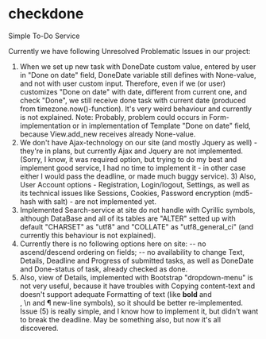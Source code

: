 # checkdone
Simple To-Do Service


Currently we have following Unresolved Problematic Issues in our project:
1) When we set up new task with DoneDate custom value, entered by user in "Done on date" field, DoneDate variable still defines with None-value, and not with user custom input. Therefore, even if we (or user) customizes "Done on date" with date, different from current one, and check "Done", we still receive done task with current date (produced from timezone.now()-function). It's very weird behaviour and currently is not explained. Note: Probably, problem could occurs in Form-implementation or in implementation of Template "Done on date" field, because View.add_new receives already None-value. 
2) We don't have Ajax-technology on our site (and mostly Jquery as well) - they're in plans, but currently Ajax and Jquery are not implemented. (Sorry, I know, it was required option, but trying to do my best and implement good service, I had no time to implement it - in other case either I would pass the deadline, or made much buggy service). 3) Also, User Account options - Registration, Login/logout, Settings, as well as its technical issues like Sessions, Cookies, Password encryption (md5-hash with salt) - are not implemented yet. 
4) Implemented Search-service at site do not handle with Cyrillic symbols, although DataBase and all of its tables are "ALTER" setted up with default "CHARSET" as "utf8" and "COLLATE" as "utf8_general_ci" (and currently this behaviour is not explained). 
5) Currently there is no following options here on site: -- no ascend/descend ordering on fields; -- no availability to change Text, Details, Deadline and Progress of submitted tasks, as well as DoneDate and Done-status of task, already checked as done. 
6) Also, view of Details, implemented with Bootstrap "dropdown-menu" is not very useful, because it have troubles with Copying content-text and doesn't support adequate Formatting of text (like <b>bold</b> and <br>, \n and &para; new-line symbols), so it should be better re-implemented.
Issue (5) is really simple, and I know how to implement it, but didn't want to break the deadline. May be something also, but now it's all discovered.
